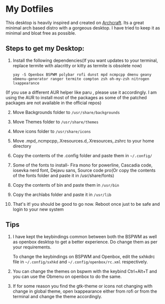 
# My Dotfiles
This desktop is heavily inspired and created on [Archcraft](https://archcraft-os.github.io). Its a great minimal arch based distro with a gorgeous desktop. I have tried to keep it as minimal and bloat free as possible.

## Steps to get my Desktop:

1) Install the following dependencies(If you want updates to your terminal, replace termite with alacritty or kitty as termite is obsolete now)

   `yay -S Openbox BSPWM polybar rofi dunst mpd ncmpcpp dmenu geany obmenu-generator ranger termite compton zsh oh-my-zsh nitrogen lxappearance`

(If you use a different AUR helper like paru , please use it accordingly. I am using the AUR to install most of the packages as some of the patched packages are not available in the official repos)

2) Move Backgrounds folder to `/usr/share/backgrounds`

3) Move Themes folder to `/usr/share/themes`

4) Move icons folder to `/usr/share/icons`

5) Move .mpd,.ncmpcpp,.Xresources.d,.Xresources,.zshrc to your home directory

6) Copy the contents of the .config folder and paste them in `~/.config/`

7) Some of the fonts to install- Fira mono for powerline, Cascadia code, iosevka nerd font, Dejavu sans, Source code pro(Or copy the contents of the fonts folder and paste it in /usr/share/fonts)

8) Copy the contents of bin and paste them in `/usr/bin`

9) Copy the archlabs folder and paste it in `/usr/lib`

10) That's it! you should be good to go now. Reboot once just to be safe and login to your new system

## Tips

1) I have kept the keybindings common between both the BSPWM as well as openbox desktop to get a better experience. Do change them as per your requirements. 

   To change the keybindings on BSPWM and Openbox, edit the sxhkdrc file in `~/.config/sxhkd` and `~/.config/openbox/rc.xml` respectively.

2) You can change the themes on bspwm with the keybind Ctrl+Alt+T and you can use the Obmenu on openbox to do the same.

3) If for some reason you find the gtk-theme or icons not changing with change in global theme, open lxappearance either from rofi or from the terminal and change the theme accordingly.

